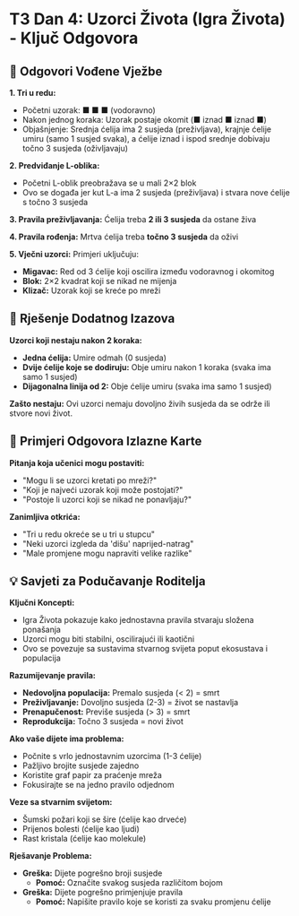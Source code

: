 # T3 Dan 4: Uzorci Života (Igra Života) - Ključ Odgovora

## 📝 Odgovori Vođene Vježbe

**1. Tri u redu:**
- Početni uzorak: ■ ■ ■ (vodoravno)
- Nakon jednog koraka: Uzorak postaje okomit (■ iznad ■ iznad ■)
- Objašnjenje: Srednja ćelija ima 2 susjeda (preživljava), krajnje ćelije umiru (samo 1 susjed svaka), a ćelije iznad i ispod srednje dobivaju točno 3 susjeda (oživljavaju)

**2. Predviđanje L-oblika:**
- Početni L-oblik preobražava se u mali 2×2 blok
- Ovo se događa jer kut L-a ima 2 susjeda (preživljava) i stvara nove ćelije s točno 3 susjeda

**3. Pravila preživljavanja:** Ćelija treba **2 ili 3 susjeda** da ostane živa

**4. Pravila rođenja:** Mrtva ćelija treba **točno 3 susjeda** da oživi

**5. Vječni uzorci:** Primjeri uključuju:
- **Migavac:** Red od 3 ćelije koji oscilira između vodoravnog i okomitog
- **Blok:** 2×2 kvadrat koji se nikad ne mijenja
- **Klizač:** Uzorak koji se kreće po mreži

## 🚀 Rješenje Dodatnog Izazova

**Uzorci koji nestaju nakon 2 koraka:**
- **Jedna ćelija:** Umire odmah (0 susjeda)
- **Dvije ćelije koje se dodiruju:** Obje umiru nakon 1 koraka (svaka ima samo 1 susjed)
- **Dijagonalna linija od 2:** Obje ćelije umiru (svaka ima samo 1 susjed)

**Zašto nestaju:** Ovi uzorci nemaju dovoljno živih susjeda da se održe ili stvore novi život.

## 🎯 Primjeri Odgovora Izlazne Karte

**Pitanja koja učenici mogu postaviti:**
- "Mogu li se uzorci kretati po mreži?"
- "Koji je najveći uzorak koji može postojati?"
- "Postoje li uzorci koji se nikad ne ponavljaju?"

**Zanimljiva otkrića:**
- "Tri u redu okreće se u tri u stupcu"
- "Neki uzorci izgleda da 'dišu' naprijed-natrag"
- "Male promjene mogu napraviti velike razlike"

## 💡 Savjeti za Podučavanje Roditelja

**Ključni Koncepti:**
- Igra Života pokazuje kako jednostavna pravila stvaraju složena ponašanja
- Uzorci mogu biti stabilni, oscilirajući ili kaotični
- Ovo se povezuje sa sustavima stvarnog svijeta poput ekosustava i populacija

**Razumijevanje pravila:**
- **Nedovoljna populacija:** Premalo susjeda (< 2) = smrt
- **Preživljavanje:** Dovoljno susjeda (2-3) = život se nastavlja
- **Prenapučenost:** Previše susjeda (> 3) = smrt
- **Reprodukcija:** Točno 3 susjeda = novi život

**Ako vaše dijete ima problema:**
- Počnite s vrlo jednostavnim uzorcima (1-3 ćelije)
- Pažljivo brojite susjede zajedno
- Koristite graf papir za praćenje mreža
- Fokusirajte se na jedno pravilo odjednom

**Veze sa stvarnim svijetom:**
- Šumski požari koji se šire (ćelije kao drveće)
- Prijenos bolesti (ćelije kao ljudi)
- Rast kristala (ćelije kao molekule)

**Rješavanje Problema:**
- **Greška:** Dijete pogrešno broji susjede
  - **Pomoć:** Označite svakog susjeda različitom bojom
- **Greška:** Dijete pogrešno primjenjuje pravila
  - **Pomoć:** Napišite pravilo koje se koristi za svaku promjenu ćelije